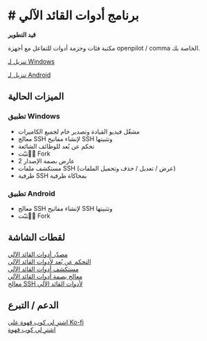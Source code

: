 # # برنامج أدوات القائد الآلي

**قيد التطوير**

مكتبة فئات وحزمة أدوات للتفاعل مع أجهزة openpilot / comma الخاصة بك.

<a href='https://github.com/spektor56/OpenpilotToolkit/releases/download/1.9.4/openpilotToolkit.zip' target='_blank'>تنزيل لـ Windows</a>

<a href='https://github.com/spektor56/OpenpilotToolkit/releases/download/1.9.4/com.spektor56.openpilottoolkitandroid.apk' target='_blank'>تنزيل لـ Android</a>

## الميزات الحالية
### تطبيق Windows
- مشغّل فيديو القيادة وتصدير خام لجميع الكاميرات
- معالج SSH لإنشاء مفاتيح SSH وتثبيتها
- تحكم عن بُعد للوظائف الشائعة
- مٟثبّت Fork
- عارض بصمة الإصدار 2
- مستكشف ملفات SSH (عرض / تعديل / حذف وتحميل الملفات)
- طرفية SSH بمحاكاة طرفية

### تطبيق Android
- معالج SSH لإنشاء مفاتيح SSH وتثبيتها
- مٟثبّت Fork

## لقطات الشاشة
[مصدّر أدوات القائد الآلي](https://i.imgur.com/GAG5Z79.png)  
[التحكم عن بُعد لأدوات القائد الآلي](https://i.imgur.com/eq9SbHp.png)  
[مستكشف أدوات القائد الآلي](https://i.imgur.com/0BxWKbU.png)  
[معالج بصمة أدوات القائد الآلي](https://i.imgur.com/NgdW2kp.png)  
[معالج SSH لأدوات القائد الآلي](https://i.imgur.com/9nqLkzy.png)

## الدعم / التبرع
<a href='https://ko-fi.com/M4W5S9Q19' target='_blank'>اشترِ‏ لي كوب قهوة على Ko-fi</a>  
<a href='https://www.buymeacoffee.com/spektor56' target='_blank'>اشترِ‏ لي كوب قهوة</a>
